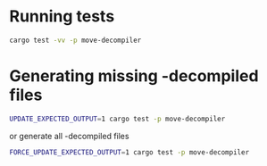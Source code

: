 # Running tests

```bash
cargo test -vv -p move-decompiler
```

# Generating missing -decompiled files

```bash
UPDATE_EXPECTED_OUTPUT=1 cargo test -p move-decompiler
```

or generate all -decompiled files


```bash
FORCE_UPDATE_EXPECTED_OUTPUT=1 cargo test -p move-decompiler
```
